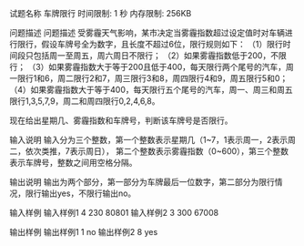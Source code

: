 试题名称	车牌限行
时间限制:	1 秒
内存限制:	256KB

问题描述	问题描述
受雾霾天气影响，某市决定当雾霾指数超过设定值时对车辆进行限行，假设车牌号全为数字，且长度不超过6位，限行规则如下： 
（1）限行时间段只包括周一至周五，周六周日不限行； 
（2）如果雾霾指数低于200，不限行； 
（3）如果雾霾指数大于等于200且低于400，每天限行两个尾号的汽车，周一限行1和6，周二限行2和7，周三限行3和8，周四限行4和9，周五限行5和0； 
（4）如果雾霾指数大于等于400，每天限行五个尾号的汽车，周一、周三和周五限行1,3,5,7,9，周二和周四限行0,2,4,6,8。 

现在给出星期几、雾霾指数和车牌号，判断该车牌号是否限行。 

输入说明
输入分为三个整数，第一个整数表示星期几（1~7，1表示周一，2表示周二，依次类推，7表示周日），
第二个整数表示雾霾指数（0~600），第三个整数表示车牌号，整数之间用空格分隔。

输出说明
输出为两个部分，第一部分为车牌最后一位数字，第二部分为限行情况，限行输出yes，不限行输出no。

输入样例
输入样例1 
4 230 80801 
输入样例2 
3 300 67008

输出样例
输出样例1 
1 no 
输出样例2 
8 yes 